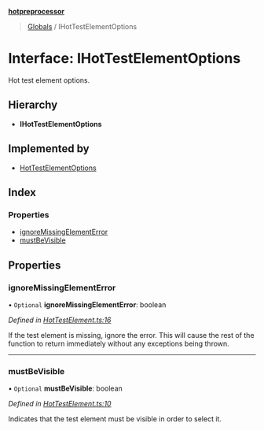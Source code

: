**[hotpreprocessor](../README.md)**

> [Globals](../globals.md) / IHotTestElementOptions

# Interface: IHotTestElementOptions

Hot test element options.

## Hierarchy

* **IHotTestElementOptions**

## Implemented by

* [HotTestElementOptions](../classes/hottestelementoptions.md)

## Index

### Properties

* [ignoreMissingElementError](ihottestelementoptions.md#ignoremissingelementerror)
* [mustBeVisible](ihottestelementoptions.md#mustbevisible)

## Properties

### ignoreMissingElementError

• `Optional` **ignoreMissingElementError**: boolean

*Defined in [HotTestElement.ts:16](https://github.com/OurFreeLight/HotPreprocessor/blob/79295d2/src/HotTestElement.ts#L16)*

If the test element is missing, ignore the error. This
will cause the rest of the function to return immediately
without any exceptions being thrown.

___

### mustBeVisible

• `Optional` **mustBeVisible**: boolean

*Defined in [HotTestElement.ts:10](https://github.com/OurFreeLight/HotPreprocessor/blob/79295d2/src/HotTestElement.ts#L10)*

Indicates that the test element must be visible in
order to select it.
